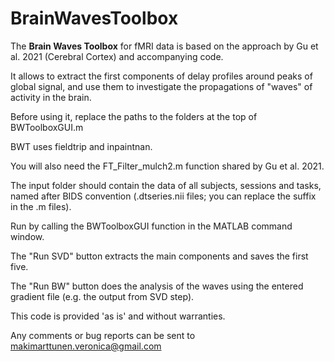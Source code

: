 # BrainWavesToolbox

The **Brain Waves Toolbox** for fMRI data is based on the approach by Gu et al. 2021 (Cerebral Cortex) and accompanying code.


It allows to extract the first components of delay profiles around peaks of global signal, and use them to investigate the propagations of "waves" of activity in the brain.


Before using it, replace the paths to the folders at the top of BWToolboxGUI.m

BWT uses fieldtrip and inpaintnan.

You will also need the FT_Filter_mulch2.m function shared by Gu et al. 2021.


The input folder should contain the data of all subjects, sessions and tasks, named after BIDS convention (.dtseries.nii files; you can replace the suffix in the .m files).

Run by calling the BWToolboxGUI function in the MATLAB command window.

The "Run SVD" button extracts the main components and saves the first five.

The "Run BW" button does the analysis of the waves using the entered gradient file (e.g. the output from SVD step).

This code is provided 'as is' and without warranties.

Any comments or bug reports can be sent to makimarttunen.veronica@gmail.com
